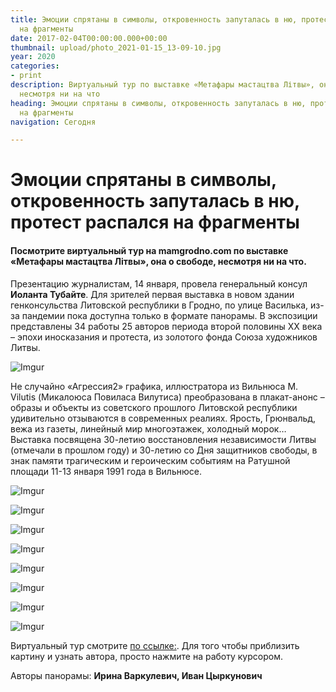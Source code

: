 ```yaml
---
title: Эмоции спрятаны в символы, откровенность запуталась в ню, протест распался
  на фрагменты
date: 2017-02-04T00:00:00.000+00:00
thumbnail: upload/photo_2021-01-15_13-09-10.jpg
year: 2020
categories:
- print
description: Виртуальный тур по выставке «Метафары мастацтва Літвы», она о свободе,
  несмотря ни на что
heading: Эмоции спрятаны в символы, откровенность запуталась в ню, протест распался
  на фрагменты
navigation: Сегодня

---
```

# Эмоции спрятаны в символы, откровенность запуталась в ню, протест распался на фрагменты

#### Посмотрите виртуальный тур на mamgrodno.com по выставке «Метафары мастацтва Літвы», она о свободе, несмотря ни на что.

Презентацию журналистам, 14 января, провела генеральный консул **Иоланта Тубайте**. Для зрителей первая выставка в новом здании генконсульства Литовской республики в Гродно, по улице Василька, из-за пандемии пока доступна только в формате панорамы. В экспозиции представлены 34 работы 25 авторов периода второй половины XX века – эпохи иносказания и протеста, из золотого фонда Союза художников Литвы. 

![Imgur](https://i.imgur.com/5NhrUcc.jpg)

Не случайно «Агрессия2» графика, иллюстратора из Вильнюса M. Vilutis (Микалоюса Повиласа Вилутиса) преобразована в плакат-анонс – образы и объекты из советского прошлого Литовской республики удивительно отзываются в современных реалиях. Ярость, Грюнвальд, вежа из газеты, линейный мир многоэтажек, холодный морок… Выставка посвящена 30-летию восстановления независимости Литвы (отмечали в прошлом году) и 30-летию со Дня защитников свободы, в знак памяти трагическим и героическим событиям на Ратушной площади 11-13 января 1991 года в Вильнюсе. 

![Imgur](https://i.imgur.com/f6KrL9b.jpg)

![Imgur](https://i.imgur.com/4xnxF2C.jpg)

![Imgur](https://i.imgur.com/7OE5oVH.jpg)

![Imgur](https://i.imgur.com/Byp9zan.jpg)

![Imgur](https://i.imgur.com/4w4qu9r.jpg)

![Imgur](https://i.imgur.com/ZcTxbLb.jpg)

![Imgur](https://i.imgur.com/x1rZnCW.jpg)

![Imgur](https://i.imgur.com/OPxhpOV.jpg)

Виртуальный тур смотрите [по ссылке:](http://hi360v.com/v-tours/ltc_exh/). Для того чтобы приблизить картину и узнать автора, просто нажмите на работу курсором. 

Авторы панорамы: **Ирина Варкулевич, Иван Цыркунович**
